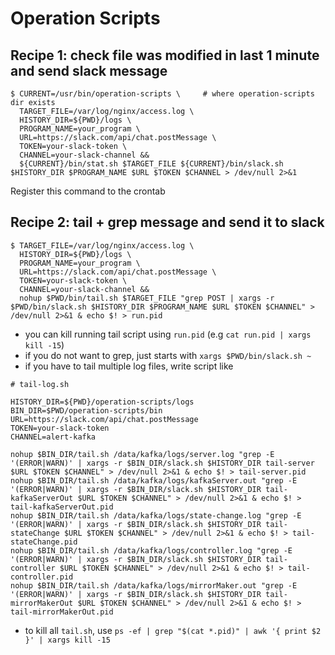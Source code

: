 # Operation Scripts

## Recipe 1: check file was modified in last 1 minute and send slack message

```shell
$ CURRENT=/usr/bin/operation-scripts \     # where operation-scripts dir exists
  TARGET_FILE=/var/log/nginx/access.log \
  HISTORY_DIR=${PWD}/logs \
  PROGRAM_NAME=your_program \
  URL=https://slack.com/api/chat.postMessage \
  TOKEN=your-slack-token \
  CHANNEL=your-slack-channel &&
  ${CURRENT}/bin/stat.sh $TARGET_FILE ${CURRENT}/bin/slack.sh $HISTORY_DIR $PROGRAM_NAME $URL $TOKEN $CHANNEL > /dev/null 2>&1
```

Register this command to the crontab

## Recipe 2: tail + grep message and send it to slack

```shell
$ TARGET_FILE=/var/log/nginx/access.log \
  HISTORY_DIR=${PWD}/logs \
  PROGRAM_NAME=your_program \
  URL=https://slack.com/api/chat.postMessage \
  TOKEN=your-slack-token \
  CHANNEL=your-slack-channel &&
  nohup $PWD/bin/tail.sh $TARGET_FILE "grep POST | xargs -r $PWD/bin/slack.sh $HISTORY_DIR $PROGRAM_NAME $URL $TOKEN $CHANNEL" > /dev/null 2>&1 & echo $! > run.pid
```

- you can kill running tail script using `run.pid` (e.g `cat run.pid | xargs kill -15`) 
- if you do not want to grep, just starts with `xargs $PWD/bin/slack.sh ~`
- if you have to tail multiple log files, write script like

```shell
# tail-log.sh

HISTORY_DIR=${PWD}/operation-scripts/logs
BIN_DIR=$PWD/operation-scripts/bin
URL=https://slack.com/api/chat.postMessage
TOKEN=your-slack-token
CHANNEL=alert-kafka

nohup $BIN_DIR/tail.sh /data/kafka/logs/server.log "grep -E '(ERROR|WARN)' | xargs -r $BIN_DIR/slack.sh $HISTORY_DIR tail-server $URL $TOKEN $CHANNEL" > /dev/null 2>&1 & echo $! > tail-server.pid
nohup $BIN_DIR/tail.sh /data/kafka/logs/kafkaServer.out "grep -E '(ERROR|WARN)' | xargs -r $BIN_DIR/slack.sh $HISTORY_DIR tail-kafkaServerOut $URL $TOKEN $CHANNEL" > /dev/null 2>&1 & echo $! > tail-kafkaServerOut.pid
nohup $BIN_DIR/tail.sh /data/kafka/logs/state-change.log "grep -E '(ERROR|WARN)' | xargs -r $BIN_DIR/slack.sh $HISTORY_DIR tail-stateChange $URL $TOKEN $CHANNEL" > /dev/null 2>&1 & echo $! > tail-stateChange.pid
nohup $BIN_DIR/tail.sh /data/kafka/logs/controller.log "grep -E '(ERROR|WARN)' | xargs -r $BIN_DIR/slack.sh $HISTORY_DIR tail-controller $URL $TOKEN $CHANNEL" > /dev/null 2>&1 & echo $! > tail-controller.pid
nohup $BIN_DIR/tail.sh /data/kafka/logs/mirrorMaker.out "grep -E '(ERROR|WARN)' | xargs -r $BIN_DIR/slack.sh $HISTORY_DIR tail-mirrorMakerOut $URL $TOKEN $CHANNEL" > /dev/null 2>&1 & echo $! > tail-mirrorMakerOut.pid
```

- to kill all `tail.sh`, use `ps -ef | grep "$(cat *.pid)" | awk '{ print $2 }' | xargs kill -15`